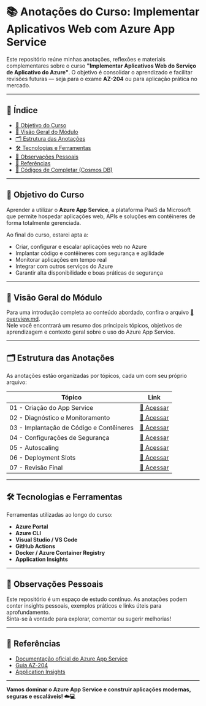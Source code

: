 # 📚 Anotações do Curso: Implementar Aplicativos Web com Azure App Service

Este repositório reúne minhas anotações, reflexões e materiais complementares sobre o curso **"Implementar Aplicativos Web do Serviço de Aplicativo do Azure"**. O objetivo é consolidar o aprendizado e facilitar revisões futuras — seja para o exame **AZ-204** ou para aplicação prática no mercado.

---

## 🧭 Índice

- [🎯 Objetivo do Curso](#-objetivo-do-curso)
- [📄 Visão Geral do Módulo](#-visão-geral-do-módulo)
- [🗂 Estrutura das Anotações](#-estrutura-das-anotações)
- [🛠 Tecnologias e Ferramentas](#-tecnologias-e-ferramentas)
- [📌 Observações Pessoais](#-observações-pessoais)
- [📖 Referências](#-referências)
- [🧩 Códigos de Completar (Cosmos DB)](./complete-codigo.md)

---

## 🎯 Objetivo do Curso

Aprender a utilizar o **Azure App Service**, a plataforma PaaS da Microsoft que permite hospedar aplicações web, APIs e soluções em contêineres de forma totalmente gerenciada.

Ao final do curso, estarei apta a:

- Criar, configurar e escalar aplicações web no Azure  
- Implantar código e contêineres com segurança e agilidade  
- Monitorar aplicações em tempo real  
- Integrar com outros serviços do Azure  
- Garantir alta disponibilidade e boas práticas de segurança

---

## 📄 Visão Geral do Módulo
Para uma introdução completa ao conteúdo abordado, confira o arquivo [📘 overview.md](./overview.md).  
Nele você encontrará um resumo dos principais tópicos, objetivos de aprendizagem e contexto geral sobre o uso do Azure App Service.

---

## 🗂 Estrutura das Anotações

As anotações estão organizadas por tópicos, cada um com seu próprio arquivo:

| Tópico | Link |
|-------|------|
| 01 - Criação do App Service | [📁 Acessar](./01-criacao-app-service/README.md) |
| 02 - Diagnóstico e Monitoramento | [📁 Acessar](./02-diagnostico-monitoramento/README.md) |
| 03 - Implantação de Código e Contêineres | [📁 Acessar](./03-implantacao-codigo-containers/README.md) |
| 04 - Configurações de Segurança | [📁 Acessar](./04-configuracoes-seguranca/README.md) |
| 05 - Autoscaling | [📁 Acessar](./05-autoscaling/README.md) |
| 06 - Deployment Slots | [📁 Acessar](./06-deployment-slots/README.md) |
| 07 - Revisão Final | [📁 Acessar](./07-resumo-final/README.md) |

---

## 🛠 Tecnologias e Ferramentas

Ferramentas utilizadas ao longo do curso:

- **Azure Portal**  
- **Azure CLI**  
- **Visual Studio / VS Code**  
- **GitHub Actions**  
- **Docker / Azure Container Registry**  
- **Application Insights**

---

## 📌 Observações Pessoais

Este repositório é um espaço de estudo contínuo. As anotações podem conter insights pessoais, exemplos práticos e links úteis para aprofundamento.  
Sinta-se à vontade para explorar, comentar ou sugerir melhorias!

---

## 📖 Referências

- [Documentação oficial do Azure App Service](https://learn.microsoft.com/pt-br/azure/app-service/)  
- [Guia AZ-204](https://learn.microsoft.com/pt-br/certifications/exams/az-204/)  
- [Application Insights](https://learn.microsoft.com/pt-br/azure/azure-monitor/app/app-insights-overview)

---

**Vamos dominar o Azure App Service e construir aplicações modernas, seguras e escaláveis! ☁️💻**